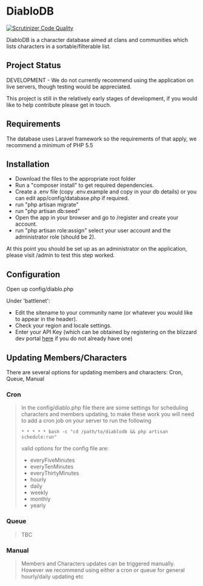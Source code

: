 # DiabloDB #
[![Scrutinizer Code Quality](https://scrutinizer-ci.com/g/taskforcedev/DiabloDB/badges/quality-score.png?b=master)](https://scrutinizer-ci.com/g/taskforcedev/DiabloDB/?branch=master)

DiabloDB is a character database aimed at clans and communities which lists characters in a sortable/filterable list.

## Project Status ##

DEVELOPMENT - We do not currently recommend using the application on live servers, though testing would be appreciated.

This project is still in the relatively early stages of development, if you would like to help contribute please get in touch.

## Requirements ##

The database uses Laravel framework so the requirements of that apply, we recommend a minimum of PHP 5.5

## Installation ##

* Download the files to the appropriate root folder
* Run a "composer install" to get required dependencies.
* Create a .env file (copy .env.example and copy in your db details) or you can edit app/config/database.php if required.
* run "php artisan migrate"
* run "php artisan db:seed"
* Open the app in your browser and go to /register and create your account.
* run "php artisan role:assign" select your user account and the administrator role (should be 2).

At this point you should be set up as an administrator on the application, please visit /admin to test this step worked.

## Configuration ##

Open up config/diablo.php

Under 'battlenet':

* Edit the sitename to your community name (or whatever you would like to appear in the header).
* Check your region and locale settings.
* Enter your API Key (which can be obtained by registering on the blizzard dev portal [here](https://dev.battle.net/) if you do not already have one)

## Updating Members/Characters ##

There are several options for updating members and characters: Cron, Queue, Manual

### Cron ###

> In the config/diablo.php file there are some settings for scheduling characters and members updating, to make these work you will need to add a cron job on your server to run the following
> 
> `* * * * * bash -c "cd /path/to/diablodb && php artisan schedule:run"`
> 
> valid options for the config file are:
> 
> * everyFiveMinutes
> * everyTenMinutes
> * everyThirtyMinutes
> * hourly
> * daily
> * weekly
> * monthly
> * yearly

### Queue ###

> TBC

### Manual ###

> Members and Characters updates can be triggered manually.  However we recommend using either a cron or queue for general hourly/daily updating etc 